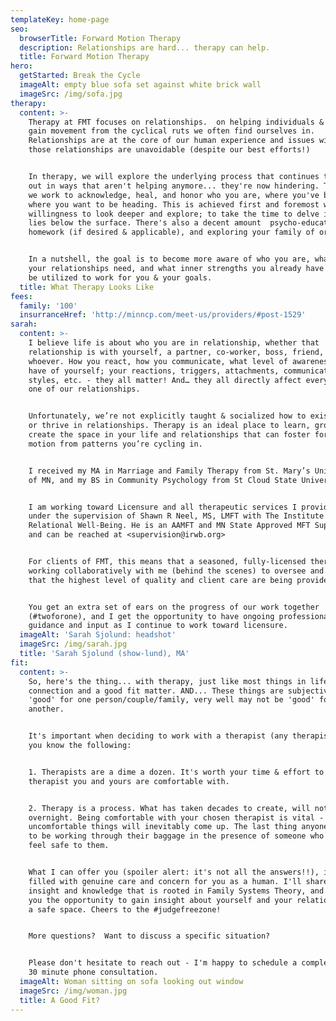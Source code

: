 ```yaml
---
templateKey: home-page
seo:
  browserTitle: Forward Motion Therapy
  description: Relationships are hard... therapy can help.
  title: Forward Motion Therapy
hero:
  getStarted: Break the Cycle
  imageAlt: empty blue sofa set against white brick wall
  imageSrc: /img/sofa.jpg
therapy:
  content: >-
    Therapy at FMT focuses on relationships.  on helping individuals & couples
    gain movement from the cyclical ruts we often find ourselves in.
    Relationships are at the core of our human experience and issues within
    those relationships are unavoidable (despite our best efforts!) 


    In therapy, we will explore the underlying process that continues to play
    out in ways that aren't helping anymore... they're now hindering. Together,
    we work to acknowledge, heal, and honor who you are, where you've been, and
    where you want to be heading. This is achieved first and foremost with your
    willingness to look deeper and explore; to take the time to delve into what
    lies below the surface. There's also a decent amount  psycho-education,
    homework (if desired & applicable), and exploring your family of origin.


    In a nutshell, the goal is to become more aware of who you are, what you and
    your relationships need, and what inner strengths you already have that can
    be utilized to work for you & your goals.
  title: What Therapy Looks Like
fees:
  family: '100'
  insurranceHref: 'http://minncp.com/meet-us/providers/#post-1529'
sarah:
  content: >-
    I believe life is about who you are in relationship, whether that
    relationship is with yourself, a partner, co-worker, boss, friend, pet…
    whoever. How you react, how you communicate, what level of awareness you
    have of yourself; your reactions, triggers, attachments, communication
    styles, etc. - they all matter! And… they all directly affect every single
    one of our relationships.


    Unfortunately, we’re not explicitly taught & socialized how to exist, grow,
    or thrive in relationships. Therapy is an ideal place to learn, grow, and
    create the space in your life and relationships that can foster forward
    motion from patterns you’re cycling in.


    I received my MA in Marriage and Family Therapy from St. Mary’s University
    of MN, and my BS in Community Psychology from St Cloud State University.


    I am working toward Licensure and all therapeutic services I provide are
    under the supervision of Shawn R Neel, MS, LMFT with The Institute for
    Relational Well-Being. He is an AAMFT and MN State Approved MFT Supervisor
    and can be reached at <supervision@irwb.org>


    For clients of FMT, this means that a seasoned, fully-licensed therapist is
    working collaboratively with me (behind the scenes) to oversee and ensure
    that the highest level of quality and client care are being provided.


    You get an extra set of ears on the progress of our work together
    (#twoforone), and I get the opportunity to have ongoing professional
    guidance and input as I continue to work toward licensure.
  imageAlt: 'Sarah Sjolund: headshot'
  imageSrc: /img/sarah.jpg
  title: 'Sarah Sjolund (show-lund), MA'
fit:
  content: >-
    So, here's the thing... with therapy, just like most things in life,
    connection and a good fit matter. AND... These things are subjective; what's
    'good' for one person/couple/family, very well may not be 'good' for
    another.


    It's important when deciding to work with a therapist (any therapist) that
    you know the following:


    1. Therapists are a dime a dozen. It's worth your time & effort to find a
    therapist you and yours are comfortable with.


    2. Therapy is a process. What has taken decades to create, will not change
    overnight. Being comfortable with your chosen therapist is vital - because
    uncomfortable things will inevitably come up. The last thing anyone needs is
    to be working through their baggage in the presence of someone who doesn't
    feel safe to them. 


    What I can offer you (spoiler alert: it's not all the answers!!), is a space
    filled with genuine care and concern for you as a human. I'll share my
    insight and knowledge that is rooted in Family Systems Theory, and provide
    you the opportunity to gain insight about yourself and your relationships in
    a safe space. Cheers to the #judgefreezone!


    More questions?  Want to discuss a specific situation? 


    Please don't hesitate to reach out - I'm happy to schedule a complementary
    30 minute phone consultation.
  imageAlt: Woman sitting on sofa looking out window
  imageSrc: /img/woman.jpg
  title: A Good Fit?
---
```


